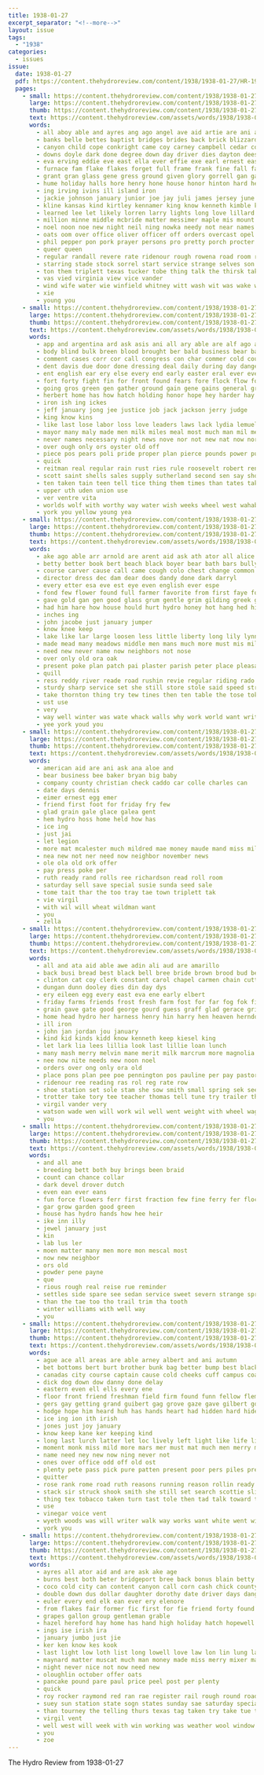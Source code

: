 ```yaml
---
title: 1938-01-27
excerpt_separator: "<!--more-->"
layout: issue
tags:
  - "1938"
categories:
  - issues
issue:
  date: 1938-01-27
  pdf: https://content.thehydroreview.com/content/1938/1938-01-27/HR-1938-01-27.pdf
  pages:
    - small: https://content.thehydroreview.com/content/1938/1938-01-27/small/HR-1938-01-27-01.jpg
      large: https://content.thehydroreview.com/content/1938/1938-01-27/large/HR-1938-01-27-01.jpg
      thumb: https://content.thehydroreview.com/content/1938/1938-01-27/thumbnails/HR-1938-01-27-01.jpg
      text: https://content.thehydroreview.com/assets/words/1938/1938-01-27/HR-1938-01-27-01.txt
      words:
        - all aboy able and ayres ang ago angel ave aid artie are ani autrey acres area ale als ash aden
        - banks belle bettes baptist bridges brides back brick blizzard bennett bright blind bain bert braly bridge bel bar balden but brother beasley ben bryan been black betty britton brown best buy batha bernie beau bob bath brood baker big below business bouse board brought boucher
        - canyon child cope conkright came coy carney campbell cedar cold chief cabell cloud county city chance count cheek cant cake cobb churches comfort class can christmas carlyle clinton cover cali christine conk chaplain christian comes creek cox curry cattle cad cartwright carpenter chain church
        - downs doyle dark done degree down day driver dies dayton dees days dust during dinner delbert ditmore deputy dora dean dare duncan does death
        - eva erving eddie eve east ella ever effie exe earl ernest easy elenore entz edmiston engineer every else ewy
        - furnace fam flake flakes forget full frame frank fine fall farm frames for ferguson friend foot fork few fell francis freed fee french from fix fate fort friends flood farmer foote franklin far friday
        - grant gran glass gene gress ground given glory gorrell gan garden gray gave grieves gentle gold good grand graff guardian golden ger gregg green glen
        - hume holiday halls hore henry hone house honor hinton hard held hom horse hang hydro hogan hee hamilton had how hares hart hammer herbert hartness high head her half harlin hall heger has husband hay herndon homa him harding hugo homes hand hill hands home hed hix harry
        - ing irving ivins ill island iron
        - jackie johnson january junior joe jay juli james jersey june jesse jing johnny job john
        - kline kansas kind kirtley kennamer king know kenneth kimble kermit ken kitchen
        - learned lee let likely lorren larry lights long love lillard late lone linen lodge lot lawrance law lies living letter land left lowing lew list last louise lucile leaders little leon large lily lowell laws lemon less longer
        - million minne middle mcbride matter messimer maple mis mount man mar maker mans milton many marcrum morning means mand maude more mattie miss maynard monday miles maguire murphy mules method mile march mer michi modest mat may men maddox missouri mew made mabel mountain marion members miller mae mcanally merry
        - noel noon noe new night neil ning nowka needy not near names niece north nees never name noble necessary niehues now newton
        - oats oom over office oliver officer off orders overcast opel old
        - phil pepper pon pork prayer persons pro pretty porch procter president plasterer plaster painting powe pastor public pot paper people present pet part postal por poy poteau
        - queer queen
        - regular randall revere rate ridenour rough rowena road room rachel rally reason run ros rains robert richards ray ruf russell river radio reading roy rain raetz roof red roads rai ren richard rex rebekah riding real
        - starring stade stock sorrel start service strange selves son share silver sand simone stella sacre sawyer six stamp sutton saiki san simon said span still small soy save sota supper set second sky solo sun storm snow school shown sit susie strong severe she sprague sooy sister saturday seen single sunday sally selling sary soon sow shower senne stanford state sean street sam streams sang seer sermon south shingle stenger scott states salad shade sale salt som sours short such sunny
        - ton them triplett texas tucker tobe thing talk the thirsk taken ten than take tho till terrell thick tell thomas too tate town tol thiessen tee thay tention
        - vas vied virginia view vice vander
        - wind wife water wie winfield whitney witt wash wit was wake work will while waller west wood want with wedding watson webb word wonder winchell worker way wayne well wall warning windows why western wort weatherford weeks warm warder white wide weather worth wave walter wilds wil wheat wish
        - xie
        - young you
    - small: https://content.thehydroreview.com/content/1938/1938-01-27/small/HR-1938-01-27-02.jpg
      large: https://content.thehydroreview.com/content/1938/1938-01-27/large/HR-1938-01-27-02.jpg
      thumb: https://content.thehydroreview.com/content/1938/1938-01-27/thumbnails/HR-1938-01-27-02.jpg
      text: https://content.thehydroreview.com/assets/words/1938/1938-01-27/HR-1938-01-27-02.txt
      words:
        - app and argentina ard ask asis ani all ary able are alf ago assis alfalfa american america
        - body blind bulk breen blood brought ber bald business bear backs barnum bill busi bench but ben board bard box been buy bring big buyers brow bread boes bean bank ball breeding born bles brave buster
        - comment cases corr cor call congress con char commer cold council carso company connally cummings cen current chill crooks corn chest carolina choice cal can cat cry certain came citizen cause course car clock coast cording content counsel clan canada cons court
        - dent davis due door done dressing deal daily during day danger down duel dest
        - ent english ear ery else every end early easter eral ever eve egg
        - fort forty fight fin for front found fears fore flock flow folks fire feast fend fine fever factor farm fed fails feathers from free fail first fill
        - going gros green gen gather ground gain gene gains general grain good george grade gland
        - herbert home has how hatch holding honor hope hey harder hay heads helps hearing high had hus heye him hase hold hoover house hobby hen
        - iron ish ing ickes
        - jeff january jong jee justice job jack jackson jerry judge
        - king know kins
        - like last lose labor loss love leaders laws lack lydia lemuel letter lights lay lesser london late lord later long life little liberal look law lime large list let lead land less lot
        - mayor many maly made men milk miles meal most much man mil means million more must money members may mutton mints
        - never names necessary night news nove nor not new nat now north ney need
        - over ough only ors oyster old off
        - piece pos pears poli pride proper plan pierce pounds power public pay present porting people per pound post purse press passage president policy pump parton
        - quick
        - reitman real regular rain rust ries rule roosevelt robert rent radio reed road rate record roi race roose
        - scott saint shells sales supply sutherland second sen say show sheik suits stock stands service solid saw set states sweet spade silver sunshine state shown start said south seems such situ silk
        - ten taken tain teen tell tice thing them times than tates take the top then tee trip texas tines too ting
        - upper uth uden union use
        - ver ventre vita
        - worlds wolf with worthy way water wish weeks wheel west wahab went won working winter was word win work week wise will white western
        - york you yellow young yea
    - small: https://content.thehydroreview.com/content/1938/1938-01-27/small/HR-1938-01-27-03.jpg
      large: https://content.thehydroreview.com/content/1938/1938-01-27/large/HR-1938-01-27-03.jpg
      thumb: https://content.thehydroreview.com/content/1938/1938-01-27/thumbnails/HR-1938-01-27-03.jpg
      text: https://content.thehydroreview.com/assets/words/1938/1938-01-27/HR-1938-01-27-03.txt
      words:
        - ake ago able arr arnold are arent aid ask ath ator all alice arm ady and arts
        - betty better book bert beach black boyer bear bath bars bully bayer bees began below back but buster bene been boy bon business beaver burgess brace bull brown bould bas briar best bee
        - course carver cause call came cough colo chest change common coins cousin clarence canyon chair col can catt childre cross cousins crush cold
        - director dress dec dam dear does dandy done dark darryl
        - every etter esa eve est eye even english ever espe
        - fond few flower found full farmer favorite from first faye for friend friends fon finger fer fast fox
        - gave gold gan gen good glass grum gentle grim gilding greek grow given golden grooms green going
        - had him hare how house hould hurt hydro honey hot hang hed high happy hunt her hard has homes hollow huge hollywood
        - inches ing
        - john jacobe just january jumper
        - know knee keep
        - lake like lar large loosen less little liberty long lily lynne lucky loose landing lovely lance linen
        - made mead many meadows middle men mans much more must mis miles minister money may match marks matter master
        - need new never name now neighbors not nose
        - over only old ora oak
        - present poke plan patch pai plaster parish peter place pleasant per
        - quill
        - ress reddy river reade road rushin revie regular riding rado rough rabbit run
        - sturdy sharp service set she still store stole said speed strain simple sonja sur sin shows smart send show soon such sewing self spine say save swagger street sir stands see shown shoulders stamps stitch small stand
        - take thornton thing try tew tines then ten table the tose toke them than tan teach ting telling tor tell toll tree town tina taste
        - ust use
        - very
        - way well winter was wate whack walls why work world want write will word walk water with
        - yee york youd you
    - small: https://content.thehydroreview.com/content/1938/1938-01-27/small/HR-1938-01-27-04.jpg
      large: https://content.thehydroreview.com/content/1938/1938-01-27/large/HR-1938-01-27-04.jpg
      thumb: https://content.thehydroreview.com/content/1938/1938-01-27/thumbnails/HR-1938-01-27-04.jpg
      text: https://content.thehydroreview.com/assets/words/1938/1938-01-27/HR-1938-01-27-04.txt
      words:
        - american aid are ani ask ana aloe and
        - bear business bee baker bryan big baby
        - company county christian check caddo car colle charles can
        - date days dennis
        - eimer ernest egg emer
        - friend first foot for friday fry few
        - glad grain gale glace galea gent
        - hem hydro hoss home held how has
        - ice ing
        - just jai
        - let legion
        - more mat mcalester much mildred mae money maude mand miss miller mash most
        - nea new not ner need now neighbor november news
        - ole ola old ork offer
        - pay press poke per
        - ruth ready rand rolls ree richardson read roll room
        - saturday sell save special susie sunda seed sale
        - tome tait thar the too tray tae town triplett tak
        - vie virgil
        - with wil will wheat wildman want
        - you
        - zella
    - small: https://content.thehydroreview.com/content/1938/1938-01-27/small/HR-1938-01-27-05.jpg
      large: https://content.thehydroreview.com/content/1938/1938-01-27/large/HR-1938-01-27-05.jpg
      thumb: https://content.thehydroreview.com/content/1938/1938-01-27/thumbnails/HR-1938-01-27-05.jpg
      text: https://content.thehydroreview.com/assets/words/1938/1938-01-27/HR-1938-01-27-05.txt
      words:
        - all and ata aid able awe adin ali aud are amarillo
        - back busi bread best black bell bree bride brown brood bud beck blue balls bensley but bank bower bag bernardine buy
        - clinton cat coy clerk constant carol chapel carmen chain cutter cordell case car cal cotton cooley champlin chill came city cunningham
        - dungan dunn dooley dies din day dys
        - ery eileen egg every east eva ene early elbert
        - friday farms friends frost fresh farm fost for far fog fok first
        - grain gave gate good george gourd guess graff glad gerace griffin given gene gregg
        - home head hydro her harness henry hin harry hen heaven herndon hes has heger hood har horse hinton hill hobart hazel harr hatfield hart hume hal hens heads
        - ill iron
        - john jan jordan jou january
        - kind kid kinds kidd know kenneth keep kiesel king
        - let lark lia lees lillia look last lillie loan lunch
        - many mash merry melvin mane merit milk marcrum more magnolia members miller miss money may
        - nee now nite needs new noon noel
        - orders over ong only ora old
        - place pons plan pee poe pennington pos pauline per pay pastor poos
        - ridenour ree reading ras rol reg rate row
        - shoe station set sole stam she sow smith small spring sek seed state stuff sunday silk service stalk side sack sea stack school sui store scott short special sale shower say still soon simpson saturday sae seus
        - trotter take tory tee teacher thomas tell tune try trailer the
        - virgil vander very
        - watson wade wen will work wil well went weight with wheel wagon weed was wish william weeks week wells won wayne wool
        - you
    - small: https://content.thehydroreview.com/content/1938/1938-01-27/small/HR-1938-01-27-06.jpg
      large: https://content.thehydroreview.com/content/1938/1938-01-27/large/HR-1938-01-27-06.jpg
      thumb: https://content.thehydroreview.com/content/1938/1938-01-27/thumbnails/HR-1938-01-27-06.jpg
      text: https://content.thehydroreview.com/assets/words/1938/1938-01-27/HR-1938-01-27-06.txt
      words:
        - and all ane
        - breeding bett both buy brings been braid
        - count can chance collar
        - dark devel drover dutch
        - even ean ever eans
        - fun force flowers ferr first fraction few fine ferry fer flock for finney fleet from
        - gar grow garden good green
        - house has hydro hands how hee heir
        - ike inn illy
        - jewel january just
        - kin
        - lab lus ler
        - moen matter many men more mon mescal most
        - now new neighbor
        - ors old
        - powder pene payne
        - que
        - rious rough real reise rue reminder
        - settles side spare see sedan service sweet severn strange spring seed seeds stuff simple store san square summer
        - than the tae too tho trail trim tha tooth
        - winter williams with well way
        - you
    - small: https://content.thehydroreview.com/content/1938/1938-01-27/small/HR-1938-01-27-07.jpg
      large: https://content.thehydroreview.com/content/1938/1938-01-27/large/HR-1938-01-27-07.jpg
      thumb: https://content.thehydroreview.com/content/1938/1938-01-27/thumbnails/HR-1938-01-27-07.jpg
      text: https://content.thehydroreview.com/assets/words/1938/1938-01-27/HR-1938-01-27-07.txt
      words:
        - ague ace all areas are able arney albert and ani autumn
        - bet bottoms bert burt brother bunk bag better bump best black bascomb brown barney big bar batter baloney but beat burrage break been boy bloomfield body bush boys both brought
        - canadas city course captain cause cold cheeks cuff campus coach chen cant chante can come came
        - dick dog down dow danny done delay
        - eastern even ell ells every ene
        - floor front friend freshman field firm found funn fellow fleming frank from foot free fight faint franks for few fish fine face
        - gers gay getting grand guibert gag grove gaze gave gilbert good gone golly gai
        - hodge hope him heard huh has hands heart had hidden hard hide hang home high head hot hill haste hell half how huddle
        - ice ing ion ith irish
        - jones just joy january
        - know keep kane ker keeping kind
        - long last lurch latter let loc lively left light like life little lie laughing look lose
        - moment monk miss mild more mars mer must mat much men merry mulloy mal mayfield middle many
        - name need ney new now ning never not
        - ones over office odd off old ost
        - plenty pete pass pick pure patten present poor pers piles pretty peace prince
        - quitter
        - rose rank rome road ruth reasons running reason rollin ready
        - stack sir struck shook smith she still set search scottie slick said speed sense standish sone shock see soun seen shown stock smoke shape service shake sun saw
        - thing tex tobacco taken turn tast tole then tad talk toward tin throw thaw till than them the tine team ting telling
        - use
        - vinegar voice vent
        - wyeth woods was will writer walk way works want white went with while water well west wash why
        - york you
    - small: https://content.thehydroreview.com/content/1938/1938-01-27/small/HR-1938-01-27-08.jpg
      large: https://content.thehydroreview.com/content/1938/1938-01-27/large/HR-1938-01-27-08.jpg
      thumb: https://content.thehydroreview.com/content/1938/1938-01-27/thumbnails/HR-1938-01-27-08.jpg
      text: https://content.thehydroreview.com/assets/words/1938/1938-01-27/HR-1938-01-27-08.txt
      words:
        - ayres all ator aid and are ask ake age
        - burns best both beter bridgeport bree back bonus blain betty but blood bag baby bie bars buy bank blaine bring bill brought board bunch
        - coco cold city can content canyon call corn cash chick county church cream crease cons cop cyril carver cedar
        - double down dus dollar daughter dorothy date driver days danger
        - euler every end elk ean ever ery elenore
        - from flakes fair former fic first for fie friend forty found favorite free foot fee force filling few fresh finney fais
        - grapes gallon group gentleman grable
        - hazel hereford hay home has hand high holiday hatch hopewell him how harding hydro
        - ings ise irish ira
        - january jumbo just jie
        - ker ken know kes kook
        - last light low loth list long lowell love law lon lin lung large lux
        - maynard matter muscat much man money made miss merry mixer madeline mae magan more most mill
        - night never nice not now need new
        - oloughlin october offer oats
        - pancake pound pare paul price peel post per plenty
        - quick
        - roy rocker raymond red ran rae register rail rough round road rei
        - suey sun station state sogn states sunday sae saturday special soon school sack sale street south shower small soap spry standard see service spies strength
        - than tourney the telling thurs texas tag taken try take tue ted teed trailer tia them tell taylor
        - virgil vent
        - well west will week with win working was weather wool window weeks weight white
        - you
        - zoe
---
```


The Hydro Review from 1938-01-27

<!--more-->

